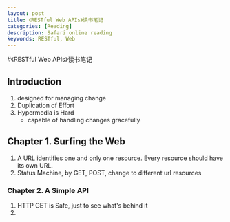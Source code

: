 ```yaml
---
layout: post
title: 《RESTful Web APIs》读书笔记
categories: [Reading]
description: Safari online reading
keywords: RESTful, Web
---
```


#《RESTful Web APIs》读书笔记
## Introduction
1. designed for managing change
2. Duplication of Effort
3. Hypermedia is Hard
	* capable of handling changes gracefully

## Chapter 1. Surfing the Web

1. A URL identifies one and only one resource. Every resource should have its own URL.
2. Status Machine, by GET, POST, change to different url resources

### Chapter 2. A Simple API
1. HTTP GET is Safe, just to see what's behind it
2. 
